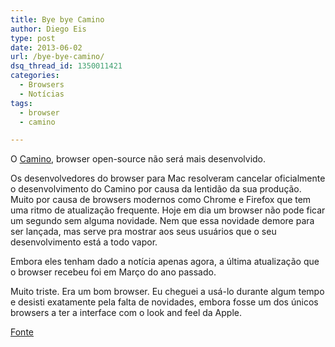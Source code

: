 ```yaml
---
title: Bye bye Camino
author: Diego Eis
type: post
date: 2013-06-02
url: /bye-bye-camino/
dsq_thread_id: 1350011421
categories:
  - Browsers
  - Notícias
tags:
  - browser
  - camino

---
```

O [Camino][1], browser open-source não será mais desenvolvido.

Os desenvolvedores do browser para Mac resolveram cancelar oficialmente o desenvolvimento do Camino por causa da lentidão da sua produção. Muito por causa de browsers modernos como Chrome e Firefox que tem uma ritmo de atualização frequente. Hoje em dia um browser não pode ficar um segundo sem alguma novidade. Nem que essa novidade demore para ser lançada, mas serve pra mostrar aos seus usuários que o seu desenvolvimento está a todo vapor.

Embora eles tenham dado a notícia apenas agora, a última atualização que o browser recebeu foi em Março do ano passado. 

Muito triste. Era um bom browser. Eu cheguei a usá-lo durante algum tempo e desisti exatamente pela falta de novidades, embora fosse um dos únicos browsers a ter a interface com o look and feel da Apple.

[Fonte][2]

 [1]: http://caminobrowser.org/
 [2]: http://www.theverge.com/2013/5/31/4384138/camino-mac-browser-ends-development-after-decade